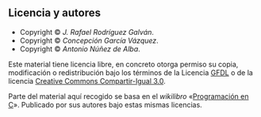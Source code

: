 ## Licencia y autores

- Copyright &copy; *J. Rafael Rodríguez Galván*.
- Copyright &copy; *Concepción García Vázquez*.
- Copyright &copy; *Antonio Núñez de Alba*.

Este material tiene licencia libre, en concreto otorga permiso su copia, modificación o redistribución bajo los términos de la Licencia [GFDL](http://www.gnu.org/licenses/licenses.html#FDL) o de la licencia [Creative Commons Compartir-Igual 3.0](https://creativecommons.org/licenses/by-sa/3.0/deed.es).

Parte del material aquí recogido se basa en el *wikilibro* «[Programación en C](https://es.wikibooks.org/wiki/Programaci%C3%B3n_en_C)».
Publicado por sus autores bajo estas mismas licencias.
